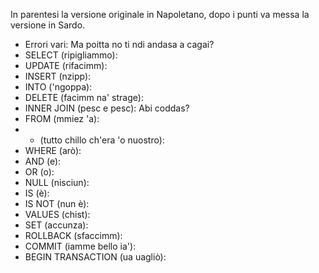 In parentesi la versione originale in Napoletano, dopo i punti va messa la versione in Sardo.

- Errori vari: Ma poitta no ti ndi andasa a cagai?
- SELECT (ripigliammo):
- UPDATE (rifacimm):
- INSERT (nzipp):
- INTO ('ngoppa):
- DELETE (facimm na' strage):
- INNER JOIN (pesc e pesc): Abi coddas?
-	FROM (mmiez 'a):
-	* (tutto chillo ch'era 'o nuostro):
- WHERE (arò):
- AND (e):
- OR (o):
- NULL (nisciun):
- IS (è):
- IS NOT (nun è):
- VALUES (chist):
- SET (accunza):
- ROLLBACK (sfaccimm):
- COMMIT (iamme bello ia'):
- BEGIN TRANSACTION (ua uagliò):
 
